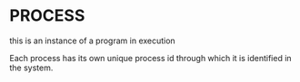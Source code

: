 # PROCESS

this is an instance of a program in execution

Each process has its own unique process id through which it is identified in the system.
